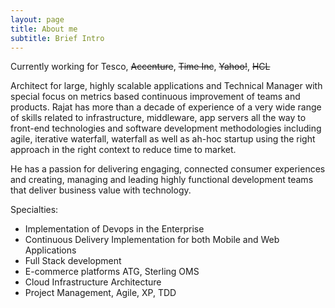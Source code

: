 ```yaml
---
layout: page
title: About me
subtitle: Brief Intro
---
```

Currently working for Tesco, ~~Accenture~~, ~~Time Inc~~, ~~Yahoo!~~, ~~HCL~~

Architect for large, highly scalable applications and Technical Manager with special focus on metrics based continuous improvement of teams and products.
Rajat has more than a decade of experience of a very wide range of skills related to infrastructure, middleware, app servers all the way to front-end technologies and software development methodologies including agile, iterative waterfall, waterfall as well as ah-hoc startup using the right approach in the right context to reduce time to market.

He has a passion for delivering engaging, connected consumer experiences and creating, managing and leading highly functional development teams that  deliver business value with technology.

Specialties: 

* Implementation of Devops in the Enterprise
* Continuous Delivery Implementation for both Mobile and Web Applications
* Full Stack development
* E-commerce platforms ATG, Sterling OMS
* Cloud Infrastructure Architecture
* Project Management, Agile, XP, TDD


